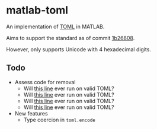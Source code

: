 # matlab-toml
An implementation of [TOML](https://github.com/toml-lang/toml) in MATLAB.

Aims to support the standard as of commit [1b26808](https://github.com/toml-lang/toml/tree/1b26808a8190f6d7d65bf31091c1f8561e1a6feb).

However, only supports Unicode with 4 hexadecimal digits.

## Todo
* Assess code for removal
  * Will [this line](https://github.com/g-s-k/matlab-toml/blob/master/%2Btoml/private/adjust_key_stack.m#L26) ever run on valid TOML?
  * Will [this line](https://github.com/g-s-k/matlab-toml/blob/master/%2Btoml/private/get_nested_field.m#L15) ever run on valid TOML?
  * Will [this line](https://github.com/g-s-k/matlab-toml/blob/master/%2Btoml/private/set_nested_field.m#L51) ever run on valid TOML?
  * Will [this line](https://github.com/g-s-k/matlab-toml/blob/master/%2Btoml/private/set_nested_field.m#L63) ever run on valid TOML?
* New features
  * Type coercion in `toml.encode`
